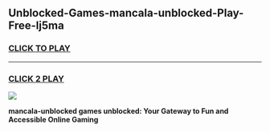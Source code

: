 
## Unblocked-Games-mancala-unblocked-Play-Free-lj5ma
<h3>
<a href="https://premium76.site?title=mancala-unblocked&ref=20M">CLICK TO PLAY</a></h3>
<hr>

<h3>
<a href="https://premium76.site?title=mancala-unblocked&ref=20M">CLICK 2 PLAY</a>
  
</h3>

<a href="https://premium76.site?title=mancala-unblocked&ref=19M"><img src="https://clearcache.store/games.png"></a>


**mancala-unblocked games unblocked: Your Gateway to Fun and Accessible Online Gaming**
